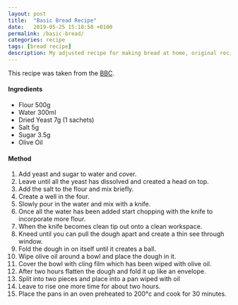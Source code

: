```yaml
---
layout: post
title:  "Basic Bread Recipe"
date:   2019-05-25 15:18:50 +0100
permalink: /basic-bread/
categories: recipe
tags: [bread recipe]
description: My adjusted recipe for making bread at home, original recipe from the BBC.
---
```


This recipe was taken from the [BBC](https://www.bbc.co.uk/food/recipes/paul_hollywoods_crusty_83536).

#### Ingredients
- Flour 500g
- Water 300ml
- Dried Yeast 7g (1 sachets)
- Salt 5g
- Sugar 3.5g
- Olive Oil

#### Method
1. Add yeast and sugar to water and cover.
2. Leave until all the yeast has dissolved and created a head on top.
3. Add the salt to the flour and mix briefly.
4. Create a well in the four.
5. Slowly pour in the water and mix with a knife.
6. Once all the water has been added start chopping with the knife to incorporate more flour.
7. When the knife becomes clean tip out onto a clean workspace.
8. Kneed until you can pull the dough apart and create a thin see through window.
10. Fold the dough in on itself until it creates a ball.
11. Wipe olive oil around a bowl and place the dough in it.
12. Cover the bowl with cling film which has been wiped with olive oil.
13. After two hours flatten the dough and fold it up like an envelope.
15. Split into two pieces and place into a pan wiped with oil 
14. Leave to rise one more time for about two hours.
15. Place the pans in an oven preheated to 200°c and cook for 30 minutes.